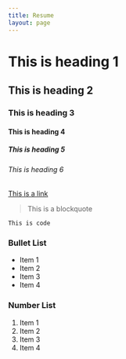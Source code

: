 ```yaml
---
title: Resume
layout: page
---
```


# This is heading 1
## This is heading 2
### This is heading 3
#### This is heading 4
##### This is heading 5
###### This is heading 6

[This is a link](#)

> This is a blockquote

`This is code`

### Bullet List
* Item 1
* Item 2
* Item 3
* Item 4

### Number List
1. Item 1
2. Item 2
3. Item 3
4. Item 4
